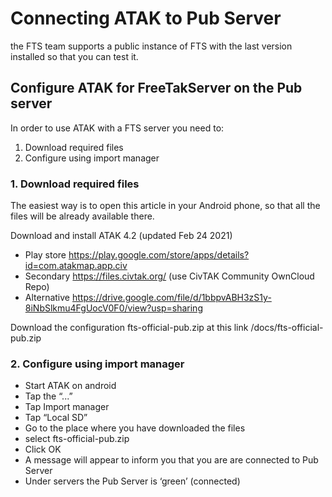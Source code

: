 # Connecting ATAK to Pub Server
the FTS team  supports a public instance of FTS with the last version installed so that you can test it.

## Configure ATAK for FreeTakServer on the Pub server
In order to use ATAK with a FTS server you need to:
1. Download required files
2. Configure using import manager

### 1. Download required files
The easiest way  is to open this article in your Android phone, so that all the files will be already available there.

Download and install ATAK 4.2 (updated Feb 24 2021)
* Play store https://play.google.com/store/apps/details?id=com.atakmap.app.civ 
* Secondary  https://files.civtak.org/ (use CivTAK Community OwnCloud Repo) 
*  Alternative https://drive.google.com/file/d/1bbpvABH3zS1y-8iNbSlkmu4FgUocV0F0/view?usp=sharing 

Download the configuration fts-official-pub.zip at this link
/docs/fts-official-pub.zip

### 2. Configure using import manager
* Start ATAK on android
* Tap the “...”
* Tap Import manager
* Tap “Local SD”
* Go to the place where you have downloaded the files
* select fts-official-pub.zip
* Click OK
* A message will appear to inform you that you are are connected to Pub Server
* Under servers the Pub Server is ‘green’ (connected)
